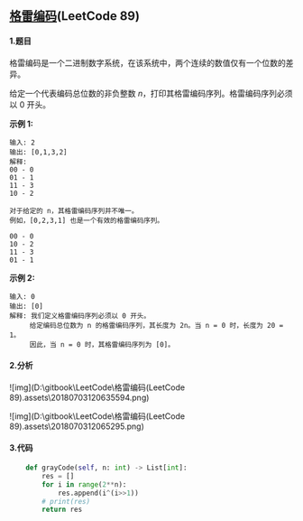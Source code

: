 ## [格雷编码](https://leetcode-cn.com/problems/gray-code/)(LeetCode 89)

#### 1.题目

格雷编码是一个二进制数字系统，在该系统中，两个连续的数值仅有一个位数的差异。

给定一个代表编码总位数的非负整数 *n*，打印其格雷编码序列。格雷编码序列必须以 0 开头。

**示例 1:**

```
输入: 2
输出: [0,1,3,2]
解释:
00 - 0
01 - 1
11 - 3
10 - 2

对于给定的 n，其格雷编码序列并不唯一。
例如，[0,2,3,1] 也是一个有效的格雷编码序列。

00 - 0
10 - 2
11 - 3
01 - 1
```

**示例 2:**

```
输入: 0
输出: [0]
解释: 我们定义格雷编码序列必须以 0 开头。
     给定编码总位数为 n 的格雷编码序列，其长度为 2n。当 n = 0 时，长度为 20 = 1。
     因此，当 n = 0 时，其格雷编码序列为 [0]。
```

#### 2.分析

![img](D:\gitbook\LeetCode\格雷编码(LeetCode 89).assets\20180703120635594.png)

![img](D:\gitbook\LeetCode\格雷编码(LeetCode 89).assets\2018070312065295.png)

#### 3.代码

```python
    def grayCode(self, n: int) -> List[int]:
        res = []
        for i in range(2**n):
            res.append(i^(i>>1))
        # print(res)
        return res
```

